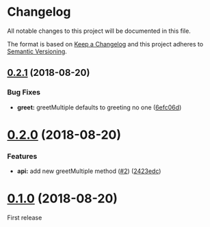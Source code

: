 # Changelog

All notable changes to this project will be documented in this file.

The format is based on [Keep a Changelog](http://keepachangelog.com/en/1.0.0/) and this project adheres to [Semantic Versioning](http://semver.org/spec/v2.0.0.html).

## [0.2.1](https://github.com/thibaudcolas/automation-sandbox/compare/v0.2.0...v0.2.1) (2018-08-20)

### Bug Fixes

- **greet:** greetMultiple defaults to greeting no one ([6efc06d](https://github.com/thibaudcolas/automation-sandbox/commit/6efc06d))

# [0.2.0](https://github.com/thibaudcolas/automation-sandbox/compare/v0.1.0...v0.2.0) (2018-08-20)

### Features

- **api:** add new greetMultiple method ([#2](https://github.com/thibaudcolas/automation-sandbox/issues/2)) ([2423edc](https://github.com/thibaudcolas/automation-sandbox/commit/2423edc))

# [0.1.0](https://github.com/thibaudcolas/automation-sandbox/tree/v0.1.0) (2018-08-20)

First release
